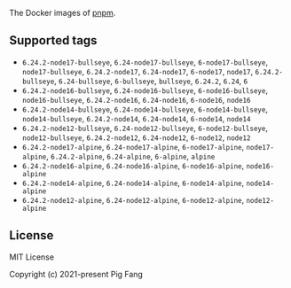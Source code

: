 The Docker images of [pnpm](https://pnpm.io).

## Supported tags

- `6.24.2-node17-bullseye`, `6.24-node17-bullseye`, `6-node17-bullseye`, `node17-bullseye`, `6.24.2-node17`, `6.24-node17`, `6-node17`, `node17`, `6.24.2-bullseye`, `6.24-bullseye`, `6-bullseye`, `bullseye`, `6.24.2`, `6.24`, `6`
- `6.24.2-node16-bullseye`, `6.24-node16-bullseye`, `6-node16-bullseye`, `node16-bullseye`, `6.24.2-node16`, `6.24-node16`, `6-node16`, `node16`
- `6.24.2-node14-bullseye`, `6.24-node14-bullseye`, `6-node14-bullseye`, `node14-bullseye`, `6.24.2-node14`, `6.24-node14`, `6-node14`, `node14`
- `6.24.2-node12-bullseye`, `6.24-node12-bullseye`, `6-node12-bullseye`, `node12-bullseye`, `6.24.2-node12`, `6.24-node12`, `6-node12`, `node12`
- `6.24.2-node17-alpine`, `6.24-node17-alpine`, `6-node17-alpine`, `node17-alpine`, `6.24.2-alpine`, `6.24-alpine`, `6-alpine`, `alpine`
- `6.24.2-node16-alpine`, `6.24-node16-alpine`, `6-node16-alpine`, `node16-alpine`
- `6.24.2-node14-alpine`, `6.24-node14-alpine`, `6-node14-alpine`, `node14-alpine`
- `6.24.2-node12-alpine`, `6.24-node12-alpine`, `6-node12-alpine`, `node12-alpine`

## License

MIT License

Copyright (c) 2021-present Pig Fang

